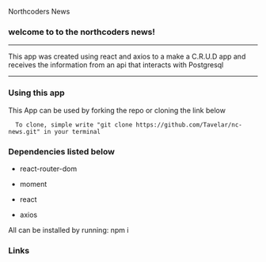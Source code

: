 Northcoders News

### welcome to to the northcoders news!

---

This app was created using react and axios to a make a C.R.U.D app and receives the information
from an api that interacts with Postgresql

---

### Using this app

This App can be used by forking the repo or cloning the link below

```
  To clone, simple write "git clone https://github.com/Tavelar/nc-news.git" in your terminal
```

### Dependencies listed below

- react-router-dom

- moment

- react

- axios

All can be installed by running: npm i

### Links
